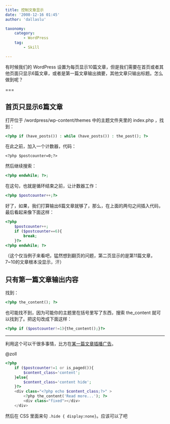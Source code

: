 ```yaml
---
title: 控制文章显示
date: '2008-12-16 01:45'
author: 'dallaslu'

taxonomy:
    category:
        - WordPress
    tag:
        - Skill

---
```

有时候我们的 WordPress 设置为每页显示10篇文章，但是我们需要在首页或者其他页面只显示6篇文章，或者是第一篇文章输出摘要，其他文章只输出标题。怎么做到呢？

===

## 首页只显示6篇文章

打开位于  /wordpress/wp-content/themes 中的主题文件夹里的 index.php ，找到：

```php
<?php if (have_posts()) : while (have_posts()) : the_post(); ?>
```

在此之前，加入一个计数器，代码：

```
<?php $postcounter=0;?>
```

然后继续搜索：

```php
<?php endwhile; ?>;
```

在这句，也就是循环结束之前，让计数器工作：

```php
<?php $postcounter++;?>
```

好了，如果，我们打算输出6篇文章就够了，那么，在上面的两句之间插入代码，最后看起来像下面这样：

```php
<?php
    $postcounter++;
    if ($postcounter==6){
        break;
    }?>
<?php endwhile; ?>
```

（这个仅当例子来看吧，猛然想到翻页的问题，第二页显示的是第11篇文章，7~10的文章根本没显示，汗）

## 只有第一篇文章输出内容

找到：

```php
<?php the_content(); ?>
```

也可能找不到，因为可能你的主题里在括号里写了东西，搜索 the_content 就可以找到了。把这句改成下面这样：

```php
<?php if ($postcounter!=1){the_content();}?>
```

----------------

利用这个可以干很多事情，比方在<a href="http://ishawn.net/my-blog-related/wordpress-adsense-without-a-plugin.html" target="_blank">某一篇文章插播广告</a>。

@zoll

```php
<?php 
    if ($postcounter!=1 or is_paged()){
        $content_class='content';
    }else{
        $content_class='content hide';
    }?>
    <div class="<?php echo $content_class;?>" >
        <?php the_content('Read more...'); ?>
        <div class="fixed"></div>
    </div>
```

然后在 CSS 里面来句 `.hide { display:none}`。应该可以了吧
